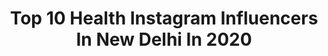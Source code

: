 ---
title: Top 10 Health Instagram Influencers In New Delhi In 2020
description: >-
  Find top health Instagram influencers in New Delhi in 2020. Most popular hashtags: #newdelhi #delhi #india #love.
platform: Instagram
profiles:
  - username: "wanderfulpassport"
    fullname: >-
      The Wanderful Pooja 🌴
    location: "India"
    followers: 19017
    engagement: 641
    commentsToLikes: 0.038665
    id: ck15rb4ar726y0i19bgo2ja9y
    verified: false
    hashtags: "#beautifulplaces, #model, #temples, #stayhomechallenge"
  - username: "unionpublicservicecommission"
    fullname: >-
      Union Public ServiceCommission
    location: "India"
    followers: 68737
    engagement: 625
    commentsToLikes: 0.002208
    id: ck0w6lsru96ww0i19f5i9upg9
    verified: false
    hashtags: "#ujjain, #covid19, #health, #nirbhaya"
  - username: "styleonair_"
    fullname: >-
      Harsh Ronak Singh
    location: "India"
    followers: 244868
    engagement: 301
    commentsToLikes: 0.041984
    id: ck14jm50jl1h00i19ggh4xdnm
    verified: false
    hashtags: "#mumbai, #weekendvibes, #fashionblogger, #instalike"
  - username: "playingpreppy"
    fullname: >-
      Raunak Mathur 🌸
    location: "India"
    followers: 2696
    engagement: 966
    commentsToLikes: 0.070134
    id: ck5zy45r597400i14g2oc0jqu
    verified: false
    hashtags: "#fashionphotography, #styleonabudget, #follow, #black"
  - username: "thecurlypoet"
    fullname: >-
      Nitin Soni
    location: "India"
    followers: 148509
    engagement: 340
    commentsToLikes: 0.014750
    id: ck0ub77f6dtm30i19kqrpv8ep
    verified: true
    hashtags: "#vikrantmassey, #scrawledstories, #college, #newdelhi"
  - username: "itsallaboutaish"
    fullname: >-
      AISHWARI SURVE👑
    location: "India"
    followers: 10068
    engagement: 998
    commentsToLikes: 0.013626
    id: ck13codsu1cyb0i19oleqpfnb
    verified: false
    hashtags: "#sunkiss, #autumn, #autumnleaves, #tjori"
  - username: "theforkeddiaries"
    fullname: >-
      Tanish Sharma 🔥/  Delhi Food
    location: "India"
    followers: 104085
    engagement: 178
    commentsToLikes: 0.026808
    id: ck15pf7b6xlbl0i190cyl7r9m
    verified: false
    hashtags: "#likeforlikes, #likes, #mumbaifoodie, #foodloversmumbai"
  - username: "msisodia.aap"
    fullname: >-
      Manish Sisodia
    location: "India"
    followers: 182340
    engagement: 180
    commentsToLikes: 0.014453
    id: ck5c4njfw1psn0i11eu13jlq0
    verified: true
    hashtags: "#saddidilli, #healthcareworkers, #healthcare, #spreadlove"
  - username: "abhiandniyu"
    fullname: >-
      Abhi&Niyu | Following Love 🇮🇳
    location: "India"
    followers: 238073
    engagement: 1462
    commentsToLikes: 0.025781
    id: ck15ueb0imr390i19cjb09sqz
    verified: false
    hashtags: "#history, #climatechange, #coronavirussafety, #indiafightscorona"
  - username: "positive__reminders_"
    fullname: >-
      POSITIVE REMINDERS
    location: "India"
    followers: 12947
    engagement: 823
    commentsToLikes: 0.016524
    id: ck15qp03y3xz80i19ie7mgdh6
    verified: false
    hashtags: "#mercyofkrishna, #sitarama, #healing, #janakivallabha"
---